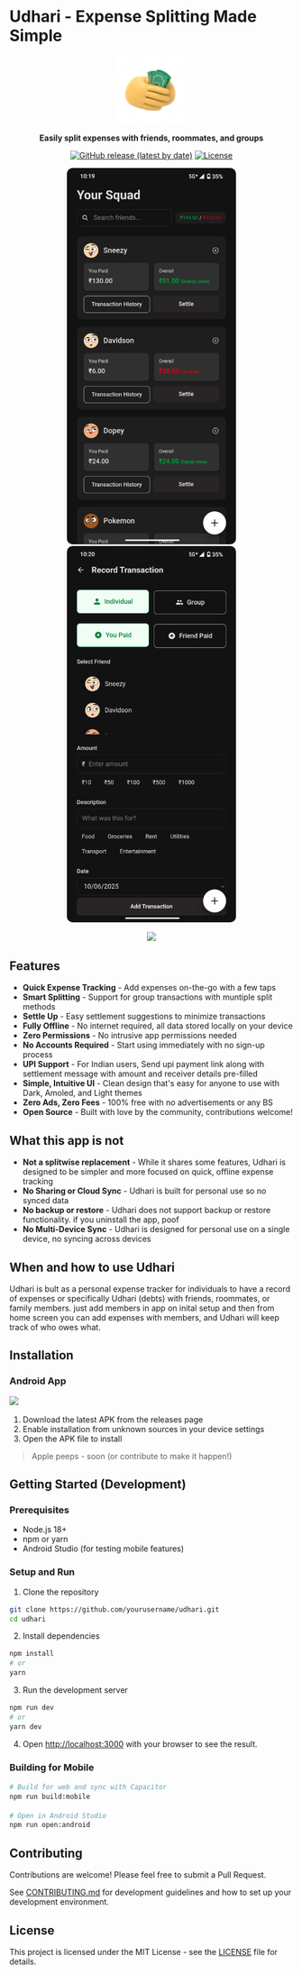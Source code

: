 # Udhari - Expense Splitting Made Simple

<div align="center">
  <img src="assets/icon-only.png" alt="udhari Logo" width="120" />
  <br />
  <p><strong>Easily split expenses with friends, roommates, and groups</strong></p>
  
  [![GitHub release (latest by date)](https://img.shields.io/badge/release-v0.1.0-blue.svg)](https://github.com/yourusername/udhari/releases)
  [![License](https://img.shields.io/badge/license-MIT-green.svg)](LICENSE)
</div>

<p align="center">
  <img src="screenshots/home_v1.png" width="300" alt="Home Screen" style="border-radius: 10px;" />
    <img src="screenshots/add_v1.png" width="300" alt="Home Screen" style="border-radius: 10px;" />
  
</p>

<p align="center">
  <a href="SCREENSHOTS.md">
    <img src="https://img.shields.io/badge/View%20More%20Screenshots-4285F4?style=for-the-badge&logo=googlephotos&logoColor=white" height="40" />
  </a>
</p>

## Features
-  **Quick Expense Tracking** - Add expenses on-the-go with a few taps
-  **Smart Splitting** - Support for group transactions with muntiple split methods
-  **Settle Up** - Easy settlement suggestions to minimize transactions
-  **Fully Offline** - No internet required, all data stored locally on your device
-  **Zero Permissions** - No intrusive app permissions needed
-  **No Accounts Required** - Start using immediately with no sign-up process
-  **UPI Support** - For Indian users, Send upi payment link along with settlement message with amount and receiver details pre-filled
-  **Simple, Intuitive UI** - Clean design that's easy for anyone to use with Dark, Amoled, and Light themes
-  **Zero Ads, Zero Fees** - 100% free with no advertisements or any BS
-  **Open Source** - Built with love by the community, contributions welcome!

## What this app is not
-  **Not a splitwise replacement** - While it shares some features, Udhari is designed to be simpler and more focused on quick, offline expense tracking
-  **No Sharing or Cloud Sync** - Udhari is built for personal use so no synced data 
-  **No backup or restore** - Udhari does not support backup or restore functionality. if you uninstall the app, poof 
- **No Multi-Device Sync** - Udhari is designed for personal use on a single device, no syncing across devices

## When and how to use Udhari
Udhari is bult as a personal expense tracker for individuals to have a record of expenses or specifically Udhari (debts) with friends, roommates, or family members. just add members in app on inital setup and then from home screen you can add expenses with members, and Udhari will keep track of who owes what.


## Installation

### Android App

<a href="https://github.com/yourusername/udhari/releases/latest">
  <img src="https://img.shields.io/badge/Download-APK-green?style=for-the-badge&logo=android" height="40" />
</a>

1. Download the latest APK from the releases page
2. Enable installation from unknown sources in your device settings
3. Open the APK file to install

> Apple peeps - soon (or contribute to make it happen!)


## Getting Started (Development)

### Prerequisites

- Node.js 18+ 
- npm or yarn
- Android Studio (for testing mobile features)

### Setup and Run

1. Clone the repository
```bash
git clone https://github.com/yourusername/udhari.git
cd udhari
```

2. Install dependencies
```bash
npm install
# or
yarn
```

3. Run the development server
```bash
npm run dev
# or
yarn dev
```

4. Open [http://localhost:3000](http://localhost:3000) with your browser to see the result.

### Building for Mobile

```bash
# Build for web and sync with Capacitor
npm run build:mobile

# Open in Android Studio
npm run open:android
```

## Contributing

Contributions are welcome! Please feel free to submit a Pull Request.

See [CONTRIBUTING.md](CONTRIBUTING.md) for development guidelines and how to set up your development environment.

## License

This project is licensed under the MIT License - see the [LICENSE](LICENSE) file for details.